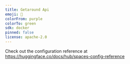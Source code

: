 ```yaml
---
title: Getaround Api
emoji: 🐢
colorFrom: purple
colorTo: green
sdk: docker
pinned: false
license: apache-2.0
---
```


Check out the configuration reference at https://huggingface.co/docs/hub/spaces-config-reference
